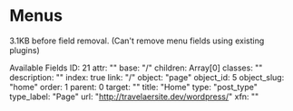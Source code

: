 # Menus

3.1KB before field removal. (Can't remove menu fields using existing plugins)

Available Fields
ID: 21
attr: ""
base: "/"
children: Array[0]
classes: ""
description: ""
index: true
link: "/"
object: "page"
object_id: 5
object_slug: "home"
order: 1
parent: 0
target: ""
title: "Home"
type: "post_type"
type_label: "Page"
url: "http://travelaersite.dev/wordpress/"
xfn: ""
